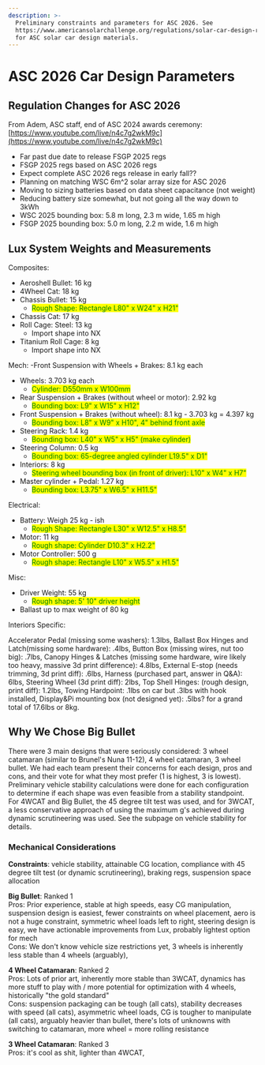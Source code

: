 ```yaml
---
description: >-
  Preliminary constraints and parameters for ASC 2026. See
  https://www.americansolarchallenge.org/regulations/solar-car-design-reference-material/
  for ASC solar car design materials.
---
```


# ASC 2026 Car Design Parameters

## Regulation Changes for ASC 2026

From Adem, ASC staff, end of ASC 2024 awards ceremony:[https://www.youtube.com/live/n4c7g2wkM9c](https://www.youtube.com/live/n4c7g2wkM9c)

* Far past due date to release FSGP 2025 regs
* FSGP 2025 regs based on ASC 2026 regs
* Expect complete ASC 2026 regs release in early fall??
* Planning on matching WSC 6m^2 solar array size for ASC 2026
* Moving to sizing batteries based on data sheet capacitance (not weight)
* Reducing battery size somewhat, but not going all the way down to 3kWh
* WSC 2025 bounding box: 5.8 m long, 2.3 m wide, 1.65 m high
* FSGP 2025 bounding box: 5.0 m long, 2.2 m wide, 1.6 m high



## Lux System Weights and Measurements&#x20;

Composites:

* Aeroshell Bullet: 16 kg
* 4Wheel Cat: 18 kg
* Chassis Bullet: 15 kg
  * <mark style="color:green;">Rough Shape: Rectangle L80" x W24" x H21"</mark>
* Chassis Cat: 17 kg&#x20;
* Roll Cage: Steel: 13 kg
  * Import shape into NX
* Titanium Roll Cage: 8 kg
  * Import shape into NX

Mech: -Front Suspension with Wheels + Brakes: 8.1 kg each

* Wheels: 3.703 kg each
  * <mark style="color:green;">Cylinder: D550mm x W100mm</mark>
* Rear Suspension + Brakes (without wheel or motor): 2.92 kg
  * <mark style="color:green;">Bounding box: L9" x W15" x H12"</mark>
* Front Suspension + Brakes (without wheel): 8.1 kg - 3.703 kg = 4.397 kg
  * <mark style="color:green;">Bounding box: L8" x W9" x H10", 4" behind front axle</mark>
* Steering Rack: 1.4 kg
  * <mark style="color:green;">Bounding box: L40" x W5" x H5" (make cylinder)</mark>
* Steering Column: 0.5 kg
  * <mark style="color:green;">Bounding box: 65-degree angled cylinder L19.5" x D1"</mark>
* Interiors: 8 kg
  * <mark style="color:green;">Steering wheel bounding box (in front of driver): L10" x W4" x H7"</mark>
* Master cylinder + Pedal: 1.27 kg
  * <mark style="color:green;">Bounding box: L3.75" x W6.5" x H11.5"</mark>

Electrical:

* Battery: Weigh 25 kg - ish
  * <mark style="color:green;">Rough Shape: Rectangle L30" x W12.5" x H8.5"</mark>
* Motor: 11 kg&#x20;
  * <mark style="color:green;">Rough shape: Cylinder D10.3" x H2.2"</mark>
* Motor Controller: 500 g
  * <mark style="color:green;">Rough shape: Rectangle L10" x W5.5" x H1.5"</mark>

Misc:

* Driver Weight: 55 kg
  * <mark style="color:green;">Rough shape: 5' 10" driver height</mark>
* Ballast up to max weight of 80 kg

Interiors Specific:

Accelerator Pedal (missing some washers): 1.3lbs, Ballast Box Hinges and Latch(missing some hardware): .4lbs, Button Box (missing wires, nut too big): .7lbs, Canopy Hinges & Latches (missing some hardware, wire likely too heavy, massive 3d print difference): 4.8lbs, External E-stop (needs trimming, 3d print diff): .6lbs, Harness (purchased part, answer in Q\&A): 6lbs, Steering Wheel (3d print diff): 2lbs, Top Shell Hinges: (rough design, print diff): 1.2lbs, Towing Hardpoint: .1lbs on car but .3lbs with hook installed, Display\&Pi mounting box (not designed yet): .5lbs? for a grand total of 17.6lbs or 8kg.



## Why We Chose Big Bullet

There were 3 main designs that were seriously considered: 3 wheel catamaran (similar to Brunel's Nuna 11-12), 4 wheel catamaran, 3 wheel bullet. We had each team present their concerns for each design, pros and cons, and their vote for what they most prefer (1 is highest, 3 is lowest). Preliminary vehicle stability calculations were done for each configuration to determine if each shape was even feasible from a stability standpoint. For 4WCAT and Big Bullet, the 45 degree tilt test was used, and for 3WCAT, a less conservative approach of using the maximum g's achieved during dynamic scrutineering was used. See the subpage on vehicle stability for details.

### Mechanical Considerations

**Constraints**: vehicle stability, attainable CG location, compliance with 45 degree tilt test (or dynamic scrutineering), braking regs, suspension space allocation

**Big Bullet**: Ranked 1\
Pros: Prior experience, stable at high speeds, easy CG manipulation, suspension design is easiest, fewer constraints on wheel placement, aero is not a huge constraint, symmetric wheel loads left to right, steering design is easy, we have actionable improvements from Lux, probably lightest option for mech\
Cons: We don't know vehicle size restrictions yet, 3 wheels is inherently less stable than 4 wheels (arguably),&#x20;

**4 Wheel Catamaran**: Ranked 2\
Pros: Lots of prior art, inherently more stable than 3WCAT, dynamics has more stuff to play with / more potential for optimization with 4 wheels, historically "the gold standard"\
Cons: suspension packaging can be tough (all cats), stability decreases with speed (all cats), asymmetric wheel loads, CG is tougher to manipulate (all cats), arguably heavier than bullet, there's lots of unknowns with switching to catamaran, more wheel = more rolling resistance

**3 Wheel Catamaran**: Ranked 3\
Pros: it's cool as shit, lighter than 4WCAT,&#x20;

